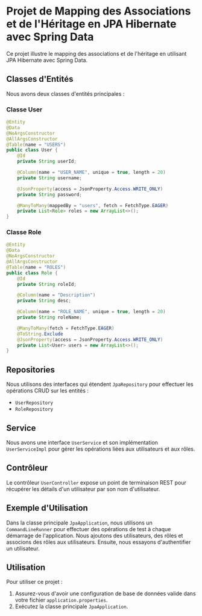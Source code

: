 # Projet de Mapping des Associations et de l'Héritage en JPA Hibernate avec Spring Data

Ce projet illustre le mapping des associations et de l'héritage en utilisant JPA Hibernate avec Spring Data.

## Classes d'Entités

Nous avons deux classes d'entités principales :

### Classe User
```java
@Entity
@Data
@NoArgsConstructor
@AllArgsConstructor
@Table(name = "USERS")
public class User {
    @Id
    private String userId;

    @Column(name = "USER_NAME", unique = true, length = 20)
    private String username;

    @JsonProperty(access = JsonProperty.Access.WRITE_ONLY)
    private String password;

    @ManyToMany(mappedBy = "users", fetch = FetchType.EAGER)
    private List<Role> roles = new ArrayList<>();
}
```

### Classe Role
```java
@Entity
@Data
@NoArgsConstructor
@AllArgsConstructor
@Table(name = "ROLES")
public class Role {
    @Id
    private String roleId;

    @Column(name = "Description")
    private String desc;

    @Column(name = "ROLE_NAME", unique = true, length = 20)
    private String roleName;

    @ManyToMany(fetch = FetchType.EAGER)
    @ToString.Exclude
    @JsonProperty(access = JsonProperty.Access.WRITE_ONLY)
    private List<User> users = new ArrayList<>();
}
```

## Repositories

Nous utilisons des interfaces qui étendent `JpaRepository` pour effectuer les opérations CRUD sur les entités :

- `UserRepository`
- `RoleRepository`

## Service

Nous avons une interface `UserService` et son implémentation `UserServiceImpl` pour gérer les opérations liées aux utilisateurs et aux rôles.

## Contrôleur

Le contrôleur `UserController` expose un point de terminaison REST pour récupérer les détails d'un utilisateur par son nom d'utilisateur.

## Exemple d'Utilisation

Dans la classe principale `JpaApplication`, nous utilisons un `CommandLineRunner` pour effectuer des opérations de test à chaque démarrage de l'application. Nous ajoutons des utilisateurs, des rôles et associons des rôles aux utilisateurs. Ensuite, nous essayons d'authentifier un utilisateur.

## Utilisation

Pour utiliser ce projet :

1. Assurez-vous d'avoir une configuration de base de données valide dans votre fichier `application.properties`.
2. Exécutez la classe principale `JpaApplication`.
